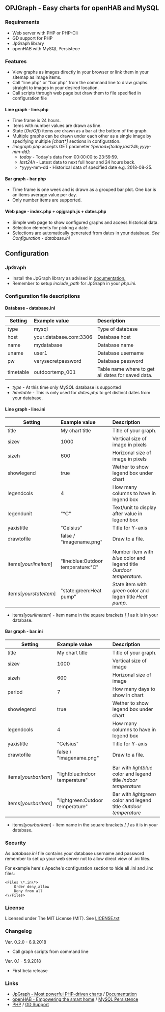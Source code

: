 
## OPJGraph - Easy charts for openHAB and MySQL

### Requirements

- Web server with PHP or PHP-Cli
- GD support for PHP
- JpGraph library
- openHAB with MySQL Persistece


### Features

- View graphs as images directly in your browser or link them in your sitemap as image items. 
- Call "line.php" or "bar.php" from the command line to draw graphs straight to images in your desired location. 
- Call scripts through web page but draw them to file specified in configuration file

#### Line graph - line.php

- Time frame is 24 hours.
- Items with number values are drawn as line.
- State (*On/Off*) items are drawn as a bar at the bottom of the graph.
- Multiple graphs can be drawn under each other as a single image by specifying multiple *[chart\*]* sections in configuration.
-  *linegraph.php* accepts GET parameter *?period=[today,last24h,yyyy-mm-dd]*:
    * *today* - Today's data from 00:00:00 to 23:59:59.
    * *last24h* - Latest data to next full hour and 24 hours back.
    * *yyyy-mm-dd -  Historical data of specified date e.g. 2018-08-25. 


#### Bar graph - bar.php

- Time frame is one week and is drawn as a grouped bar plot. One bar is an items average value per day.
- Only number items are supported.


#### Web page - index.php + opjgraph.js + dates.php

- Simple web page to show configured graphs and access historical data.
- Selection elements for picking a date.
- Selections are automatically generated from dates in your database. *See Configuration - database.ini*


## Configuration

### JpGraph

- Install the JpGraph library as advised in [documentation.](https://jpgraph.net/download/manuals/chunkhtml/ch03s03.html)
- Remember to setup *include_path* for JpGraph in your *php.ini*. 


### Configuration file descriptions


#### Database - database.ini

| Setting           | Example value             | Description                                       |
| ----------------- |:------------------------- |:------------------------------------------------- |
| type              | mysql                     | Type of database                                  |
| host              | your.database.com:3306    | Database host                                     |
| name              | mydatabase                | Database name                                     |
| uname             | user1                     | Database username                                 |
| pw                | verysecretpassword        | Database password                                 |
| timetable         | outdoortemp_001           | Table name where to get all dates for saved data. |

- *type* - At this time only MySQL database is supported
- *timetable* - This is only used for *dates.php* to get distinct dates from your database.


#### Line graph - line.ini

| Setting           | Example value             | Description                                    |
| ----------------- |:------------------------- |:---------------------------------------------- |
|title              | My chart title            | Title of your graph.                           |
|sizev              | 1000                      | Vertical size of image in pixels               |
|sizeh              | 600                       | Horizonal size of image in pixels              |
|showlegend         | true                      | Wether to show legend box under chart          |
|legendcols         | 4                         | How many columns to have in legend box         |
|legendunit         | "&deg;C"                  | Text/unit to display after value in legend box |
|yaxistitle         | "Celsius"                 | Title for Y-axis                               |
|drawtofile         | false  / "imagename.png"  | Draw to a file.                                |
|                   |                           |                                                |
|items[*yourlineitem*]  | "line:blue:Outdoor temperature:&deg;C" | Number item with *blue* color and legend title *Outdoor temperature*. |
|items[*yourstateitem*] | "state:green:Heat pump" | State item with *green* color and legen title *Heat pump*. |

- items[*yourlineitem*] - Item name in the square brackets *[ ]* as it is in your database. 

#### Bar graph - bar.ini

| Setting           | Example value             | Description                                   |
| ----------------- |:------------------------- |:--------------------------------------------- |
| title             | My chart title            | Title of your graph.                          |
| sizev             | 1000                      | Vertical size of image                        |
| sizeh             | 600                       | Horizonal size of image                       |
| period            | 7                         | How many days to show in chart                |
| showlegend        | true                      | Wether to show legend box under chart         |
| legendcols        | 4                         | How many columns to have in legend box        |
| yaxistitle        | "Celsius"                 | Title for Y-axis                              |
| drawtofile        | false  / "imagename.png"  | Draw to a file.                               |
|                   |                           |                                               |
| items[*yourbaritem*] | "lightblue:Indoor temperature" | Bar with *lightblue* color and legend title *Indoor temperature* |
| items[*yourbaritem*] | "lightgreen:Outdoor temperature" | Bar with *lightgreen* color and legend title *Outdoor temperature* |

- items[*yourbaritem*] - Item name in the square brackets *[ ]* as it is in your database.


### Security

As *database.ini* file contains your database username and password remember to set up your web server not to allow direct view of .ini files.

For example here's Apache's configuration section to hide all .ini and .inc files:

```
<Files \*.in\*>
    Order deny,allow
    Deny from all
<\/Files>
```

### License

Licensed under The MIT License (MIT). See [LICENSE.txt](../blob/master/LICENSE.txt)


### Changelog

Ver. 0.2.0 - 6.9.2018
- Call graph scripts from command line

Ver. 0.1 - 5.9.2018 
- First beta release


### Links

- [JpGraph - Most powerful PHP-driven charts](https://jpgraph.net/) / [Documentation](https://jpgraph.net/download/manuals/chunkhtml/)
- [openHAB - Empowering the smart home](https://www.openhab.org/) / [MySQL Persistence](https://www.openhab.org/addons/persistence/jdbc/#table-of-contents)
- [PHP](http://php.net/) / [GD Support](http://php.net/manual/en/book.image.php)
